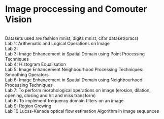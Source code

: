 <h1>Image proccessing and Comouter Vision</h1><br> 
Datasets used are fashion mnist, digits mnist, cifar dataset(pracs)<br>
Lab 1: Arithematic and Logical Operations on Image <br> 
Lab 2:<br> 
Lab 3: Image Enhancement in Spatial Domain using Point Processing Techniques<br> 
Lab 4: Histogram Equalisation<br> 
Lab 5: Image Enhancement Neighbourhood Processing Techniques: Smoothing Operators<br> 
Lab 6: Image Enhancement in Spatial Domain using Neighbourhood Processing
Techniques<br> 
Lab 7: To perform morphological operations on image (erosion, dilation, opening, 
closing and hit and miss transform) <br> 
Lab 8: To implement frequency domain filters on an image<br> 
Lab 9: Region Growing<br> 
Lab 10:Lucas-Kanade optical flow estimation Algorithm in image sequences<br> 
